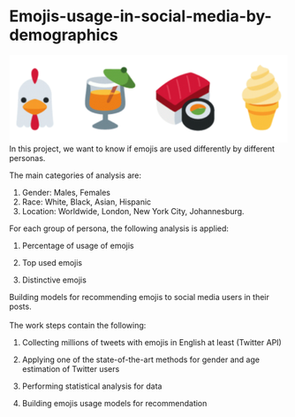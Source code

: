 # Emojis-usage-in-social-media-by-demographics
![emojis](https://github.com/stylianosnicoletti/Emojis-usage-in-social-media-by-demographics/blob/master/Screenshots/emojis.png?raw=true)
In this project, we want to know if emojis are used differently by different personas. 

The main categories of analysis are:
</br>
1) Gender: Males, Females
2) Race: White, Black, Asian, Hispanic
3) Location: Worldwide, London, New York City, Johannesburg.

For each group of persona, the following analysis is applied:
</br>
1) Percentage of usage of emojis 

2) Top used emojis

3) Distinctive emojis

Building models for recommending emojis to social media users in their posts.
</br>
</br>
The work steps contain the following:

1) Collecting millions of tweets with emojis in English at least (Twitter API)

2) Applying one of the state-of-the-art methods for gender and age estimation of Twitter users

3) Performing statistical analysis for data

4) Building emojis usage models for recommendation
